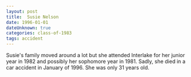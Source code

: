 ```yaml
---
layout: post
title:  Susie Nelson
date: 1996-01-01
dateUnknown: true
categories: class-of-1983
tags: accident
---
```

Susie's family moved around a lot but she attended Interlake for her junior year in 1982 and possibly her sophomore year in 1981. Sadly, she died in a car accident in January of 1996. She was only 31 years old.


